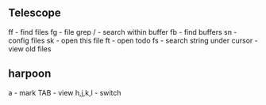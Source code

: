 ## Telescope

<leader>ff - find files
<leader>fg - file grep
<leader>/ - search within buffer
<leader>fb - find buffers
<leader>sn - config files
<leader>sk - open this file
<leader>ft - open todo
<leader>fs - search string under cursor
<leader><leader> - view old files

## harpoon

<leader>a - mark
TAB - view
<leader>h,j,k,l - switch
